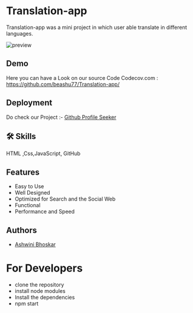 # Translation-app


Translation-app was a mini project in which user able translate in different languages. 

![preview](https://user-images.githubusercontent.com/101581634/189512544-565c3311-92ba-481a-a786-6557b4b5d1d6.png)


## Demo

Here you can have a Look on our source Code Codecov.com :
https://github.com/beashu77/Translation-app/

## Deployment
Do check our Project  :- [ Github Profile Seeker](https://translation-application.netlify.app/)

## 🛠 Skills
HTML ,Css,JavaScript, GitHub

## Features

- Easy to Use 
- Well Designed 
- Optimized for Search and the Social Web
- Functional
- Performance and Speed



## Authors
- [Ashwini Bhoskar](https://github.com/beashu77)

# For Developers
 - clone the repository 
 - install node modules
 - Install the dependencies 
 - npm start

